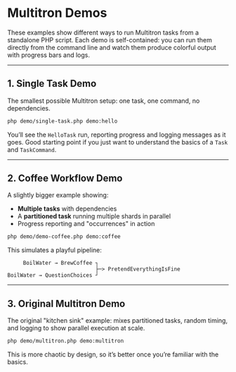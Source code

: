 # Multitron Demos

These examples show different ways to run Multitron tasks from a standalone PHP script.
Each demo is self-contained: you can run them directly from the command line and watch them produce colorful output with progress bars and logs.

---

## 1. Single Task Demo

The smallest possible Multitron setup:
one task, one command, no dependencies.

```bash
php demo/single-task.php demo:hello
```

You’ll see the `HelloTask` run, reporting progress and logging messages as it goes.
Good starting point if you just want to understand the basics of a `Task` and `TaskCommand`.

---

## 2. Coffee Workflow Demo

A slightly bigger example showing:

* **Multiple tasks** with dependencies
* A **partitioned task** running multiple shards in parallel
* Progress reporting and "occurrences" in action

```bash
php demo/demo-coffee.php demo:coffee
```

This simulates a playful pipeline:

```
     BoilWater → BrewCoffee ┐
                            ├─> PretendEverythingIsFine
BoilWater → QuestionChoices ┘
```

---

## 3. Original Multitron Demo

The original "kitchen sink" example: mixes partitioned tasks, random timing,
and logging to show parallel execution at scale.

```bash
php demo/multitron.php demo:multitron
```

This is more chaotic by design, so it’s better once you’re familiar with the basics.
